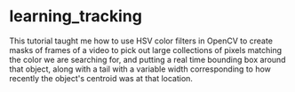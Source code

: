 # learning_tracking

This tutorial taught me how to use HSV color filters in OpenCV to create masks of frames of a video to pick out large collections of pixels matching the color we are searching for, and putting a real time bounding box around that object, along with a tail with a variable width corresponding to how recently the object's centroid was at that location.
